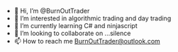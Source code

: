 - 👋 Hi, I’m @BurnOutTrader
- 👀 I’m interested in algorithmic trading and day trading
- 🌱 I’m currently learning C# and ninjascript
- 💞️ I’m looking to collaborate on ...silence
- 📫 How to reach me BurnOutTrader@outlook.com

<!---
BurnOutTrader/BurnOutTrader is a ✨ special ✨ repository because its `README.md` (this file) appears on your GitHub profile.
You can click the Preview link to take a look at your changes.
--->
